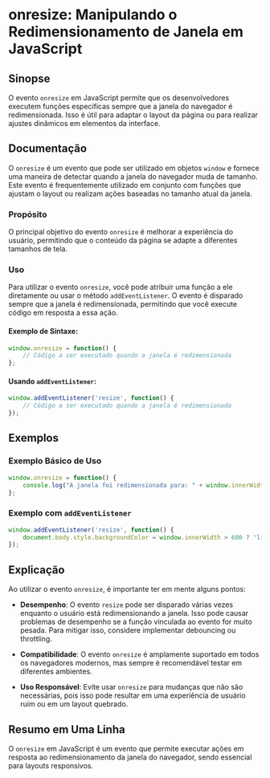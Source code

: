<!--
Meta Description: # onresize: Manipulando o Redimensionamento de Janela em JavaScript ## Sinopse O evento `onresize` em JavaScript permite que os desenvolvedores execut...
Meta Keywords: onresize, evento, janela, que, window
-->

# onresize: Manipulando o Redimensionamento de Janela em JavaScript

## Sinopse
O evento `onresize` em JavaScript permite que os desenvolvedores executem funções específicas sempre que a janela do navegador é redimensionada. Isso é útil para adaptar o layout da página ou para realizar ajustes dinâmicos em elementos da interface.

## Documentação
O `onresize` é um evento que pode ser utilizado em objetos `window` e fornece uma maneira de detectar quando a janela do navegador muda de tamanho. Este evento é frequentemente utilizado em conjunto com funções que ajustam o layout ou realizam ações baseadas no tamanho atual da janela.

### Propósito
O principal objetivo do evento `onresize` é melhorar a experiência do usuário, permitindo que o conteúdo da página se adapte a diferentes tamanhos de tela.

### Uso
Para utilizar o evento `onresize`, você pode atribuir uma função a ele diretamente ou usar o método `addEventListener`. O evento é disparado sempre que a janela é redimensionada, permitindo que você execute código em resposta a essa ação.

#### Exemplo de Sintaxe:
```javascript
window.onresize = function() {
    // Código a ser executado quando a janela é redimensionada
};
```

#### Usando `addEventListener`:
```javascript
window.addEventListener('resize', function() {
    // Código a ser executado quando a janela é redimensionada
});
```

## Exemplos
### Exemplo Básico de Uso
```javascript
window.onresize = function() {
    console.log("A janela foi redimensionada para: " + window.innerWidth + "x" + window.innerHeight);
};
```

### Exemplo com `addEventListener`
```javascript
window.addEventListener('resize', function() {
    document.body.style.backgroundColor = window.innerWidth > 600 ? 'lightblue' : 'lightcoral';
});
```

## Explicação
Ao utilizar o evento `onresize`, é importante ter em mente alguns pontos:

- **Desempenho**: O evento `resize` pode ser disparado várias vezes enquanto o usuário está redimensionando a janela. Isso pode causar problemas de desempenho se a função vinculada ao evento for muito pesada. Para mitigar isso, considere implementar debouncing ou throttling.

- **Compatibilidade**: O evento `onresize` é amplamente suportado em todos os navegadores modernos, mas sempre é recomendável testar em diferentes ambientes.

- **Uso Responsável**: Evite usar `onresize` para mudanças que não são necessárias, pois isso pode resultar em uma experiência de usuário ruim ou em um layout quebrado.

## Resumo em Uma Linha
O `onresize` em JavaScript é um evento que permite executar ações em resposta ao redimensionamento da janela do navegador, sendo essencial para layouts responsivos.
